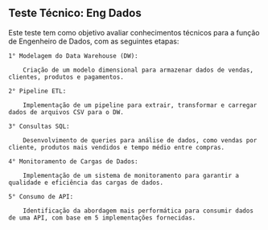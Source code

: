 ## Teste Técnico: Eng Dados

Este teste tem como objetivo avaliar conhecimentos técnicos para a função de Engenheiro de Dados, com as seguintes etapas:

    1° Modelagem do Data Warehouse (DW):

        Criação de um modelo dimensional para armazenar dados de vendas, clientes, produtos e pagamentos.

    2° Pipeline ETL:

        Implementação de um pipeline para extrair, transformar e carregar dados de arquivos CSV para o DW.

    3° Consultas SQL:

        Desenvolvimento de queries para análise de dados, como vendas por cliente, produtos mais vendidos e tempo médio entre compras.

    4° Monitoramento de Cargas de Dados:

        Implementação de um sistema de monitoramento para garantir a qualidade e eficiência das cargas de dados.

    5° Consumo de API:

        Identificação da abordagem mais performática para consumir dados de uma API, com base em 5 implementações fornecidas.
